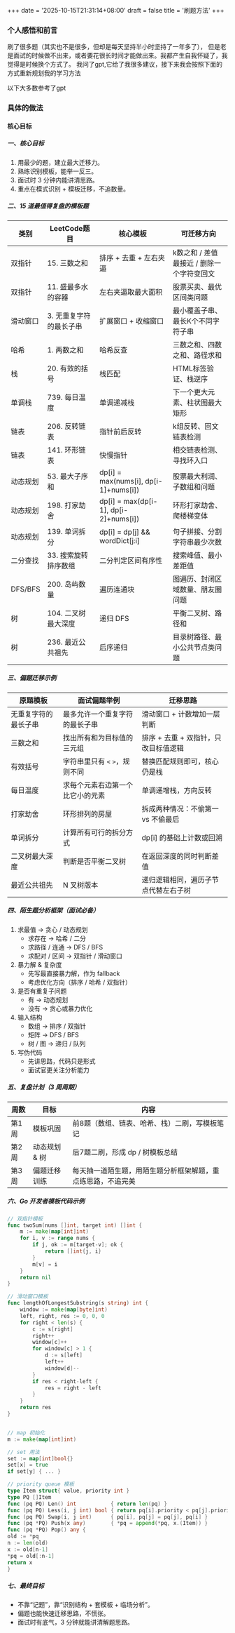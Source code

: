+++
date = '2025-10-15T21:31:14+08:00'
draft = false
title = '刷题方法'
+++
### 个人感悟和前言
刷了很多题（其实也不是很多，但却是每天坚持半小时坚持了一年多了），
但是老是面试的时候做不出来，或者要花很长时间才能做出来。我都产生自我怀疑了，我觉得是时候换个方式了。
我问了gpt,它给了我很多建议，接下来我会按照下面的方式重新规划我的学习方法

以下大多数参考了gpt
### 具体的做法
#### 核心目标
##### 一、核心目标
1. 用最少的题，建立最大迁移力。 
2. 熟练识别模板，能举一反三。
3. 面试时 3 分钟内能讲清思路。 
4. 重点在模式识别 + 模板迁移，不追数量。
##### 二、15 道最值得复盘的模板题
| 类别      | LeetCode题目    | 核心模板                                  | 可迁移方向                    |
| ------- | ------------- | ------------------------------------- | ------------------------ |
| 双指针     | 15. 三数之和      | 排序 + 去重 + 左右夹逼                        | k数之和 / 差值最接近 / 删除一个字符变回文 |
| 双指针     | 11. 盛最多水的容器   | 左右夹逼取最大面积                             | 股票买卖、最优区间类问题             |
| 滑动窗口    | 3. 无重复字符的最长子串 | 扩展窗口 + 收缩窗口                           | 最小覆盖子串、最长K个不同字符子串        |
| 哈希      | 1. 两数之和       | 哈希反查                                  | 三数之和、四数之和、路径求和           |
| 栈       | 20. 有效的括号     | 栈匹配                                   | HTML标签验证、栈逆序             |
| 单调栈     | 739. 每日温度     | 单调递减栈                                 | 下一个更大元素、柱状图最大矩形          |
| 链表      | 206. 反转链表     | 指针前后反转                                | k组反转、回文链表检测              |
| 链表      | 141. 环形链表     | 快慢指针                                  | 相交链表检测、寻找环入口             |
| 动态规划    | 53. 最大子序和     | dp[i] = max(nums[i], dp[i-1]+nums[i]) | 股票最大利润、子数组和问题            |
| 动态规划    | 198. 打家劫舍     | dp[i] = max(dp[i-1], dp[i-2]+nums[i]) | 环形打家劫舍、爬楼梯变体             |
| 动态规划    | 139. 单词拆分     | dp[i] = dp[j] && wordDict[j:i]        | 句子拼接、分割字符串最少次数           |
| 二分查找    | 33. 搜索旋转排序数组  | 二分判定区间有序性                             | 搜索峰值、最小差距值               |
| DFS/BFS | 200. 岛屿数量     | 遍历连通块                                 | 图遍历、封闭区域数量、朋友圈问题         |
| 树       | 104. 二叉树最大深度  | 递归 DFS                                | 平衡二叉树、路径和                |
| 树       | 236. 最近公共祖先   | 后序递归                                  | 目录树路径、最小公共节点类问题          |
##### 三、偏题迁移示例
| 原题模板       | 面试偏题举例              | 迁移思路                  |
| ---------- | ------------------- | --------------------- |
| 无重复字符的最长子串 | 最多允许一个重复字符的最长子串     | 滑动窗口 + 计数增加一层判断       |
| 三数之和       | 找出所有和为目标值的三元组       | 排序 + 去重 + 双指针，只改目标值逻辑 |
| 有效括号       | 字符串里只有 `<` `>`，规则不同 | 替换匹配规则即可，核心仍是栈        |
| 每日温度       | 求每个元素右边第一个比它小的元素    | 单调递增栈，方向反转            |
| 打家劫舍       | 环形排列的房屋             | 拆成两种情况：不偷第一 vs 不偷最后   |
| 单词拆分       | 计算所有可行的拆分方式         | dp[i] 的基础上计数或回溯       |
| 二叉树最大深度    | 判断是否平衡二叉树           | 在返回深度的同时判断差值          |
| 最近公共祖先     | N 叉树版本              | 递归逻辑相同，遍历子节点代替左右子树    |
##### 四、陌生题分析框架（面试必备）
1. 求最值 → 贪心 / 动态规划 
   * 求存在 → 哈希 / 二分
   * 求路径 / 连通 → DFS / BFS
   * 求配对 / 区间 → 双指针 / 滑动窗口
2. 暴力解 & 复杂度
   * 先写最直接暴力解，作为 fallback
   * 考虑优化方向（排序 / 哈希 / 双指针）
3. 是否有重复子问题
   * 有 → 动态规划
   * 没有 → 贪心或暴力优化
4. 输入结构
   * 数组 → 排序 / 双指针
   * 矩阵 → DFS / BFS
   * 树 / 图 → 递归 / 队列
5. 写伪代码
   * 先讲思路，代码只是形式
   * 面试官更关注分析能力
##### 五、复盘计划（3 周周期）
| 周数  | 目标       | 内容                             |
|-----|----------|--------------------------------|
| 第1周 | 模板巩固     | 前8题（数组、链表、哈希、栈）二刷，写模板笔记        |
| 第2周 | 动态规划 & 树 | 后7题二刷，形成 dp / 树模板总结            |
| 第3周 | 偏题迁移训练   | 每天抽一道陌生题，用陌生题分析框架解题，重点练思路，不追完美 |

##### 六、Go 开发者模板代码示例

```go
// 双指针模板
func twoSum(nums []int, target int) []int {
    m := make(map[int]int)
    for i, v := range nums {
        if j, ok := m[target-v]; ok {
            return []int{j, i}
        }
        m[v] = i
    }
    return nil
}

// 滑动窗口模板
func lengthOfLongestSubstring(s string) int {
    window := make(map[byte]int)
    left, right, res := 0, 0, 0
    for right < len(s) {
        c := s[right]
        right++
        window[c]++
        for window[c] > 1 {
            d := s[left]
            left++
            window[d]--
        }
        if res < right-left {
            res = right - left
        }
    }
    return res
}


// map 初始化
m := make(map[int]int)

// set 用法
set := map[int]bool{}
set[x] = true
if set[y] { ... }

// priority queue 模板
type Item struct{ value, priority int }
type PQ []Item
func (pq PQ) Len() int           { return len(pq) }
func (pq PQ) Less(i, j int) bool { return pq[i].priority < pq[j].priority }
func (pq PQ) Swap(i, j int)      { pq[i], pq[j] = pq[j], pq[i] }
func (pq *PQ) Push(x any)        { *pq = append(*pq, x.(Item)) }
func (pq *PQ) Pop() any {
old := *pq
n := len(old)
x := old[n-1]
*pq = old[:n-1]
return x
}


```
##### 七、最终目标
* 不靠“记题”，靠“识别结构 + 套模板 + 临场分析”。
* 偏题也能快速迁移思路，不慌张。
* 面试时有底气，3 分钟就能讲清解题思路。